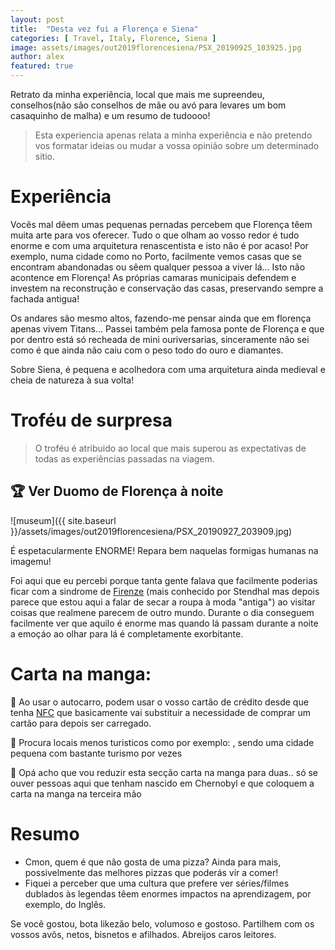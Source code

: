 ```yaml
---
layout: post
title:  "Desta vez fui a Florença e Siena"
categories: [ Travel, Italy, Florence, Siena ]
image: assets/images/out2019florencesiena/PSX_20190925_103925.jpg
author: alex
featured: true
---
```

Retrato da minha experiência, local que mais me supreendeu, conselhos(não são conselhos de mãe ou avó para levares um bom casaquinho de malha) e um resumo de tudoooo!

> Esta experiencia apenas relata a minha experiência e não pretendo vos formatar ideias ou mudar a vossa opinião sobre um determinado sitio.

# Experiência

Vocês mal dẽem umas pequenas pernadas percebem que Florença têem muita arte para vos oferecer. Tudo o que olham ao vosso redor é tudo enorme e com uma arquitetura renascentista e isto não é por acaso! 
Por exemplo, numa cidade como no Porto, facilmente vemos casas que se encontram abandonadas ou sêem qualquer pessoa a viver lá... Isto não acontence em Florença! As próprias camaras municipais defendem e investem na reconstrução e conservação das casas, preservando sempre a fachada antigua!

Os andares são mesmo altos, fazendo-me pensar ainda que em florença apenas vivem Titans...
Passei também pela famosa ponte de Florença e que por dentro está só recheada de mini ouriversarias, sinceramente não sei como é que ainda não caiu com o peso todo do ouro e diamantes.

Sobre Siena, é pequena e acolhedora com uma arquitetura ainda medieval e cheia de natureza à sua volta! 


# Troféu de surpresa
> O troféu é atribuido ao local que mais superou as expectativas de todas as experiências passadas na viagem.

## 🏆 Ver Duomo de Florença à noite

![museum]({{ site.baseurl }}/assets/images/out2019florencesiena/PSX_20190927_203909.jpg)

É espetacularmente ENORME! Repara bem naquelas formigas humanas na imagemu!

Foi aqui que eu percebi porque tanta gente falava que facilmente poderias ficar com a sindrome de [Firenze][stendhal] (mais conhecido por Stendhal mas depois parece que estou aqui a falar de secar a roupa à moda "antiga") ao visitar coisas que realmene parecem de outro mundo.
Durante o dia conseguem facilmente ver que aquilo é enorme mas quando lá passam durante a noite a emoçáo ao olhar para lá é completamente exorbitante.


# Carta na manga:
🥭 Ao usar o autocarro, podem usar o vosso cartão de crédito desde que tenha [NFC][nfc-mean] que basicamente vai substituir a necessidade de comprar um cartão para depois ser carregado.

🥭 Procura locais menos turisticos como por exemplo: , sendo uma cidade pequena com bastante turismo por vezes  

🥭 Opá acho que vou reduzir esta secção carta na manga para duas.. só se ouver pessoas aqui que tenham nascido em Chernobyl e que coloquem a carta na manga na terceira mão

# Resumo
* Cmon, quem é que não gosta de uma pizza? Ainda para mais, possivelmente das melhores pizzas que poderás vir a comer!
* Fiquei a perceber que uma cultura que prefere ver séries/filmes dublados às legendas têem enormes impactos na aprendizagem, por exemplo, do Inglês. 

Se você gostou, bota likezão belo, volumoso e gostoso. Partilhem com os vossos avôs, netos, bisnetos e afilhados. Abreijos caros leitores.

[stendhal]: https://pt.wikipedia.org/wiki/S%C3%ADndrome_de_Stendhal
[nfc-mean]: https://pt.wikipedia.org/wiki/Near_Field_Communication
